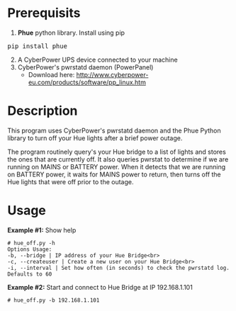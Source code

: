 # Prerequisits
1. **Phue** python library. Install using pip
<pre>pip install phue</pre>
2. A CyberPower UPS device connected to your machine
3. CyberPower's pwrstatd daemon (PowerPanel)
    * Download here: http://www.cyberpower-eu.com/products/software/pp_linux.htm
    
# Description
  This program uses CyberPower's pwrstatd daemon and the Phue Python library to turn
    off your Hue lights after a brief power outage.

  The program routinely query's your Hue bridge to a list of lights and stores the ones
    that are currently off.  It also queries pwrstat to determine if we are running on
    MAINS or BATTERY power.  When it detects that we are running on BATTERY power, it
    waits for MAINS power to return, then turns off the Hue lights that were off prior
    to the outage.
    
# Usage
**Example #1:** Show help
```
# hue_off.py -h
Options Usage:
-b, --bridge | IP address of your Hue Bridge<br>
-c, --createuser | Create a new user on your Hue Bridge<br>
-i, --interval | Set how often (in seconds) to check the pwrstatd log. Defaults to 60
```

**Example #2:** Start and connect to Hue Bridge at IP 192.168.1.101
```
# hue_off.py -b 192.168.1.101
```

